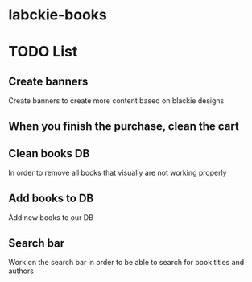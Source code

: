 # labckie-books

# TODO List

## Create banners

Create banners to create more content based on blackie designs

## When you finish the purchase, clean the cart

## Clean books DB

In order to remove all books that visually are not working properly

## Add books to DB

Add new books to our DB

## Search bar

Work on the search bar in order to be able to search for book titles and authors
